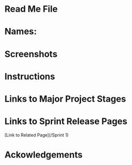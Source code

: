 # Read Me File

# Names:

# Screenshots

# Instructions

# Links to Major Project Stages

# Links to Sprint Release Pages

[Link to Related Page](/Sprint 1)

# Ackowledgements

